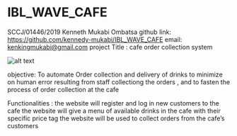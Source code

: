 # IBL_WAVE_CAFE
SCCJ/01446/2019
Kenneth Mukabi Ombatsa 
github link: https://github.com/kennedy-mukabi/IBL_WAVE_CAFE
email: kenkingmukabi@gmail.com
project Title : cafe order collection system 

![alt text](https://github.com/kennedy-mukabi/Health_Information_system/blob/main/dashboard.png?raw=true)

objective: 
To automate Order collection and delivery of drinks to minimize on human error resulting from staff collectiong the orders , and to fasten the process of order collection at the cafe

Functionalities :
 the website will register and log in new customers to the cafe
 the website will give a menu of available drinks in the cafe with their specific price tag
 the website will be used to collect orders from the cafe’s customers
